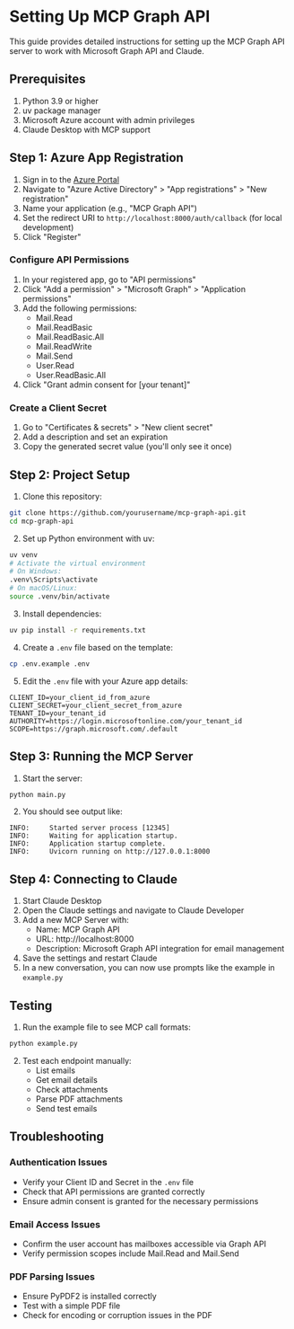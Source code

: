 # Setting Up MCP Graph API

This guide provides detailed instructions for setting up the MCP Graph API server to work with Microsoft Graph API and Claude.

## Prerequisites

1. Python 3.9 or higher
2. uv package manager
3. Microsoft Azure account with admin privileges
4. Claude Desktop with MCP support

## Step 1: Azure App Registration

1. Sign in to the [Azure Portal](https://portal.azure.com)
2. Navigate to "Azure Active Directory" > "App registrations" > "New registration"
3. Name your application (e.g., "MCP Graph API")
4. Set the redirect URI to `http://localhost:8000/auth/callback` (for local development)
5. Click "Register"

### Configure API Permissions

1. In your registered app, go to "API permissions"
2. Click "Add a permission" > "Microsoft Graph" > "Application permissions"
3. Add the following permissions:
   - Mail.Read
   - Mail.ReadBasic
   - Mail.ReadBasic.All
   - Mail.ReadWrite
   - Mail.Send
   - User.Read
   - User.ReadBasic.All
4. Click "Grant admin consent for [your tenant]"

### Create a Client Secret

1. Go to "Certificates & secrets" > "New client secret"
2. Add a description and set an expiration
3. Copy the generated secret value (you'll only see it once)

## Step 2: Project Setup

1. Clone this repository:
```bash
git clone https://github.com/yourusername/mcp-graph-api.git
cd mcp-graph-api
```

2. Set up Python environment with uv:
```bash
uv venv
# Activate the virtual environment
# On Windows:
.venv\Scripts\activate
# On macOS/Linux:
source .venv/bin/activate
```

3. Install dependencies:
```bash
uv pip install -r requirements.txt
```

4. Create a `.env` file based on the template:
```bash
cp .env.example .env
```

5. Edit the `.env` file with your Azure app details:
```
CLIENT_ID=your_client_id_from_azure
CLIENT_SECRET=your_client_secret_from_azure
TENANT_ID=your_tenant_id
AUTHORITY=https://login.microsoftonline.com/your_tenant_id
SCOPE=https://graph.microsoft.com/.default
```

## Step 3: Running the MCP Server

1. Start the server:
```bash
python main.py
```

2. You should see output like:
```
INFO:     Started server process [12345]
INFO:     Waiting for application startup.
INFO:     Application startup complete.
INFO:     Uvicorn running on http://127.0.0.1:8000
```

## Step 4: Connecting to Claude

1. Start Claude Desktop
2. Open the Claude settings and navigate to Claude Developer
3. Add a new MCP Server with:
   - Name: MCP Graph API
   - URL: http://localhost:8000
   - Description: Microsoft Graph API integration for email management
4. Save the settings and restart Claude
5. In a new conversation, you can now use prompts like the example in `example.py`

## Testing

1. Run the example file to see MCP call formats:
```bash
python example.py
```

2. Test each endpoint manually:
   - List emails
   - Get email details
   - Check attachments
   - Parse PDF attachments
   - Send test emails

## Troubleshooting

### Authentication Issues

- Verify your Client ID and Secret in the `.env` file
- Check that API permissions are granted correctly
- Ensure admin consent is granted for the necessary permissions

### Email Access Issues

- Confirm the user account has mailboxes accessible via Graph API
- Verify permission scopes include Mail.Read and Mail.Send

### PDF Parsing Issues

- Ensure PyPDF2 is installed correctly
- Test with a simple PDF file
- Check for encoding or corruption issues in the PDF 